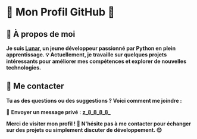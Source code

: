 # 🎉 **Mon Profil GitHub** 🚀

## 🌟 À propos de moi

**Je suis [Lunar](https://github.com/Luunarr), un jeune développeur passionné par Python en plein apprentissage. 💡 Actuellement, je travaille sur quelques projets intéressants pour améliorer mes compétences et explorer de nouvelles technologies.**

## 💬 Me contacter

**Tu as des questions ou des suggestions ? Voici comment me joindre :**

📩 **Envoyer un message privé** : **[z_8_8_8_8_](https://discord.gg/UkbPNHCs9D)**

**Merci de visiter mon profil ! 🙌 N'hésite pas à me contacter pour échanger sur des projets ou simplement discuter de développement. 😊**
